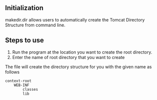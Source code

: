 ## Initialization
makedir.dir allows users to automatically create the Tomcat Directory Structure from command line.
## Steps to use
1. Run the program at the location you want to create the root directory.
2. Enter the name of root directory that you want to create

The file will create the directory structure for you with the given name as follows
```
context-root
	WEB-INF
		classes
		lib
```
